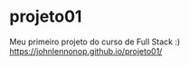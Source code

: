 # projeto01
Meu primeiro projeto do curso de Full Stack :)
https://johnlennonop.github.io/projeto01/
